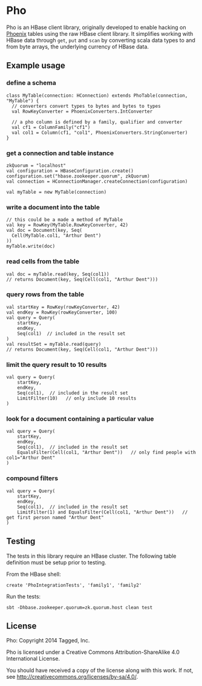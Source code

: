 Pho
===

Pho is an HBase client library,
originally developed to enable hacking on [Phoenix](http://phoenix.apache.org/) tables
using the raw HBase client library.
It simplifies working with HBase data through `get`, `put` and `scan`
by converting scala data types to and from byte arrays,
the underlying currency of HBase data.

Example usage
-------------

### define a schema

    class MyTable(connection: HConnection) extends PhoTable(connection, "MyTable") {
      // converters convert types to bytes and bytes to types
      val RowKeyConverter = PhoenixConverters.IntConverter
    
      // a pho column is defined by a family, qualifier and converter
      val cf1 = ColumnFamily("cf1")
      val col1 = Column(cf1, "col1", PhoenixConverters.StringConverter)
    }

### get a connection and table instance

    zkQuorum = "localhost"
    val configuration = HBaseConfiguration.create()
    configuration.set("hbase.zookeeper.quorum", zkQuorum)
    val connection = HConnectionManager.createConnection(configuration)

    val myTable = new MyTable(connection)

### write a document into the table

    // this could be a made a method of MyTable
    val key = RowKey(MyTable.RowKeyConverter, 42)
    val doc = Document(key, Seq(
      Cell(MyTable.col1, "Arthur Dent")
    ))
    myTable.write(doc)

### read cells from the table

    val doc = myTable.read(key, Seq(col1))
    // returns Document(key, Seq(Cell(col1, "Arthur Dent")))

### query rows from the table

    val startKey = RowKey(rowKeyConverter, 42)
    val endKey = RowKey(rowKeyConverter, 100)
    val query = Query(
        startKey,
        endKey,
        Seq(col1)  // included in the result set
    )
    val resultSet = myTable.read(query)
    // returns Document(key, Seq(Cell(col1, "Arthur Dent")))

### limit the query result to 10 results

    val query = Query(
        startKey,
        endKey,
        Seq(col1),  // included in the result set
        LimitFilter(10)   // only include 10 results
    )

### look for a document containing a particular value

    val query = Query(
        startKey,
        endKey,
        Seq(col1),  // included in the result set
        EqualsFilter(Cell(col1, "Arthur Dent"))   // only find people with col1="Arthur Dent"
    )

### compound filters

    val query = Query(
        startKey,
        endKey,
        Seq(col1),  // included in the result set
        LimitFilter(1) and EqualsFilter(Cell(col1, "Arthur Dent"))   // get first person named "Arthur Dent"
    )

Testing
-------

The tests in this library require an HBase cluster.
The following table definition must be setup prior to testing.

From the HBase shell:

    create 'PhoIntegrationTests', 'family1', 'family2'

Run the tests:

    sbt -Dhbase.zookeeper.quorum=zk.quorum.host clean test

License
-------

Pho: Copyright 2014 Tagged, Inc.

Pho is licensed under a Creative Commons Attribution-ShareAlike 4.0 International License.

You should have received a copy of the license along with this work. If not, see <http://creativecommons.org/licenses/by-sa/4.0/>.
